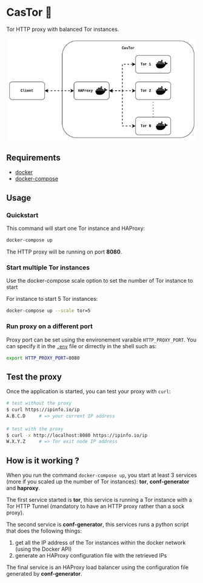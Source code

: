 # CasTor :beaver:

Tor HTTP proxy with balanced Tor instances.

![Tor balance schema](docs/tor-balance.png)

## Requirements

- [docker](https://docs.docker.com/engine/install/)
- [docker-compose](https://docs.docker.com/compose/install/)

## Usage

### Quickstart

This command will start one Tor instance and HAProxy:

```bash
docker-compose up
```

The HTTP proxy will be running on port **8080**.

### Start multiple Tor instances

Use the docker-compose scale option to set the number of Tor instance to start

For instance to start 5 Tor instances:

```bash
docker-compose up --scale tor=5
```

### Run proxy on a different port

Proxy port can be set using the environement varaible `HTTP_PROXY_PORT`. You can specify it in the [`.env`](.env) file or dirrectly in the shell such as:

```bash
export HTTP_PROXY_PORT=8080
```

## Test the proxy

Once the application is started, you can test your proxy with `curl`:

```bash
# test without the proxy
$ curl https://ipinfo.io/ip
A.B.C.D     # => your current IP address

# test with the proxy
$ curl -x http://localhost:8080 https://ipinfo.io/ip
W.X.Y.Z     # => Tor exit node IP address
``` 

## How is it working ?

When you run the command `docker-compose up`, you start at least 3 services (more if you scaled up the number of Tor instances): **tor**, **conf-generator** and **haproxy**.

The first service started is **tor**, this service is running a Tor instance with a Tor HTTP Tunnel (mandatory to have an HTTP proxy rather than a sock proxy).

The second service is **conf-generator**, this services runs a python script that does the following things:

1. get all the IP address of the Tor instances within the docker network (using the Docker API)
2. generate an HAProxy configuration file with the retrieved IPs

The final service is an HAProxy load balancer using the configuration file generated by **conf-generator**.
